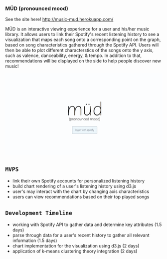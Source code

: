 ### MÜD (pronounced mood)

See the site here! http://music-mud.herokuapp.com/

MÜD is an interactive viewing experience for a user and his/her music library. It allows users to link their Spotify's recent listening history to see a visualization that maps each song onto a corresponding point on the graph, based on song characteristics gathered through the Spotify API. Users will then be able to plot different characterstics of the songs onto the y axis, such as valence, danceability, energy, & tempo. In addition to that, recommendations will be displayed on the side to help people discover new music!

![gif](https://github.com/lilwanngg/mud/blob/master/public/ezgif.com-gif-maker%20(1).gif)

## `MVPS`
* link their own Spotify accounts for personalized listening history
* build chart rendering of a user's listening history using d3.js
* user's may interact with the chart by changing axis characteristics
* users can view recommendations based on their top played songs 


## `Development Timeline`
* working with Spotify API to gather data and determine key attributes (1.5 days)
* parse through data for a user's recent history to gather all relevant information (1.5 days)
* chart implementation for the visualization using d3.js (2 days)
* application of k-means clustering theory integration (2 days)

